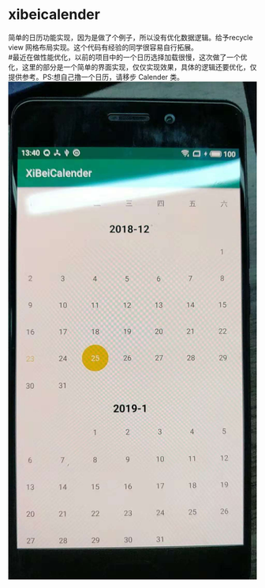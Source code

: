 # xibeicalender
简单的日历功能实现，因为是做了个例子，所以没有优化数据逻辑。给予recycle view 网格布局实现。这个代码有经验的同学很容易自行拓展。</br>
#最近在做性能优化，以前的项目中的一个日历选择加载很慢，这次做了一个优化，这里的部分是一个简单的界面实现，仅仅实现效果，具体的逻辑还要优化，仅提供参考。PS:想自己撸一个日历，请移步 Calender 类。
![Image text](https://github.com/jiezongnewstar/xibeicalender/blob/master/app/src/main/res/screen/screen.jpg)